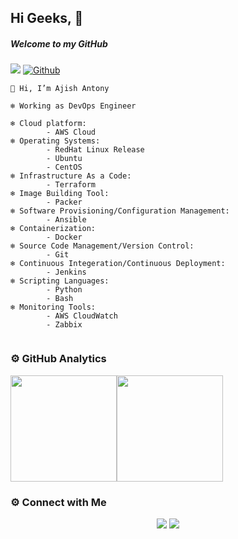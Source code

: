 ## Hi Geeks, 👋

##### Welcome to my GitHub

![](https://visitor-badge.laobi.icu/badge?page_id=ajish-antony) [![Github](https://img.shields.io/github/followers/ajish-antony?label=Follow&style=social)](https://github.com/ajish-antony)

```
👋 Hi, I’m Ajish Antony

❄️ Working as DevOps Engineer

❄️ Cloud platform: 
        - AWS Cloud
❄️ Operating Systems:
        - RedHat Linux Release
        - Ubuntu
        - CentOS
❄️ Infrastructure As a Code:
        - Terraform
❄️ Image Building Tool:
        - Packer
❄️ Software Provisioning/Configuration Management:
        - Ansible
❄️ Containerization:
        - Docker
❄️ Source Code Management/Version Control:
        - Git
❄️ Continuous Integeration/Continuous Deployment:
        - Jenkins
❄️ Scripting Languages:
        - Python
        - Bash
❄️ Monitoring Tools:
        - AWS CloudWatch
        - Zabbix
    
```     

### ⚙️ GitHub Analytics

<img height="170px" src="https://github-readme-stats.vercel.app/api?username=ajish-antony&include_all_commits=true&count_private=true&show_icons=true&theme=chartreuse-dark&card" /><img height="170px" src="https://github-readme-stats.vercel.app/api/top-langs/?username=ajish-antony&include_all_commits=true&count_private=true&show_icons=true&theme=chartreuse-dark&layout=compact" />

### ⚙️ Connect with Me

<p align="center">
<a href="mailto:ajishantony95@gmail.com"><img src="https://img.shields.io/badge/Gmail-D14836?style=for-the-badge&logo=gmail&logoColor=white"/></a>
<a href="https://www.linkedin.com/in/ajish-antony/"><img src="https://img.shields.io/badge/LinkedIn-0077B5?style=for-the-badge&logo=linkedin&logoColor=white"/></a> 
